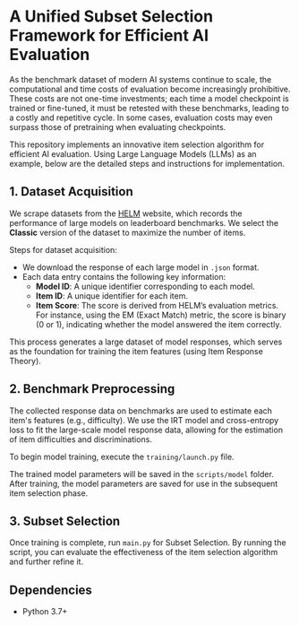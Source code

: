 # A Unified Subset Selection Framework for Efficient AI Evaluation


As the benchmark dataset of modern AI systems continue to scale, the computational and time costs of evaluation become increasingly prohibitive. These costs are not one-time investments; each time a model checkpoint is trained or fine-tuned, it must be retested with these benchmarks, leading to a costly and repetitive cycle. In some cases, evaluation costs may even surpass those of pretraining when evaluating checkpoints.

This repository implements an innovative item selection algorithm for efficient AI evaluation. Using Large Language Models (LLMs) as an example, below are the detailed steps and instructions for implementation.

## 1. Dataset Acquisition

We scrape datasets from the [HELM](https://crfm.stanford.edu/helm/classic/latest/) website, which records the performance of large models on leaderboard benchmarks. We select the **Classic** version of the dataset to maximize the number of items.

Steps for dataset acquisition:
- We download the response of each large model in `.json` format.
- Each data entry contains the following key information:
  - **Model ID**: A unique identifier corresponding to each model.
  - **Item ID**: A unique identifier for each item.
  - **Item Score**: The score is derived from HELM’s evaluation metrics. For instance, using the EM (Exact Match) metric, the score is binary (0 or 1), indicating whether the model answered the item correctly.

This process generates a large dataset of model responses, which serves as the foundation for training the item features (using Item Response Theory).

## 2. Benchmark Preprocessing 



The collected response data on benchmarks are used to estimate each item's features (e.g., difficulty). We use the IRT model and cross-entropy loss to fit the large-scale model response data, allowing for the estimation of item difficulties and discriminations.

To begin model training, execute the `training/launch.py` file. 

The trained model parameters will be saved in the `scripts/model` folder. After training, the model parameters are saved for use in the subsequent item selection phase.

## 3. Subset Selection

Once training is complete, run `main.py` for Subset Selection. By running the script, you can evaluate the effectiveness of the item selection algorithm and further refine it.


## Dependencies

- Python 3.7+

